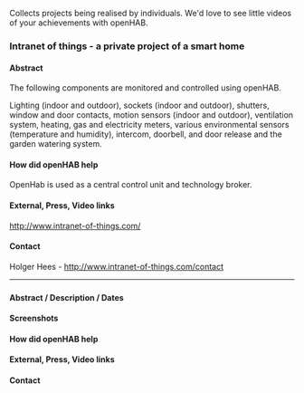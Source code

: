 Collects projects being realised by individuals. We'd love to see little videos of your achievements with openHAB.

### Intranet of things - a private project of a smart home

#### Abstract
The following components are monitored and controlled using openHAB.

Lighting (indoor and outdoor), sockets (indoor and outdoor), shutters, window and door contacts, motion sensors (indoor and outdoor), ventilation system, heating, gas and electricity meters, various environmental sensors (temperature and humidity), intercom, doorbell, and door release and the garden watering system.

#### How did openHAB help
OpenHab is used as a central control unit and technology broker.

#### External, Press, Video links
http://www.intranet-of-things.com/

#### Contact
Holger Hees - http://www.intranet-of-things.com/contact

<tbd>

***

### <project name>
#### Abstract / Description / Dates
#### Screenshots
#### How did openHAB help
#### External, Press, Video links
#### Contact